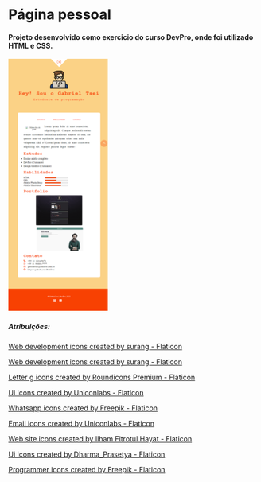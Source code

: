 # Página pessoal

#### Projeto desenvolvido como exercicio do curso DevPro, onde foi utilizado HTML e CSS.

<img src="/imgs/preview_pgpessoal.png" width="200px"/>

##### Atribuições:

<a href="https://www.flaticon.com/free-icons/web-development" title="web development icons">Web development icons created by surang - Flaticon</a>

<a href="https://www.flaticon.com/free-icons/web-development" title="web development icons">Web development icons created by surang - Flaticon</a>

<a href="https://www.flaticon.com/free-icons/letter-g" title="letter g icons">Letter g icons created by Roundicons Premium - Flaticon</a>

<a href="https://www.flaticon.com/free-icons/ui" title="ui icons">Ui icons created by Uniconlabs - Flaticon</a>

<a href="https://www.flaticon.com/free-icons/whatsapp" title="whatsapp icons">Whatsapp icons created by Freepik - Flaticon</a>

<a href="https://www.flaticon.com/free-icons/email" title="email icons">Email icons created by Uniconlabs - Flaticon</a>

<a href="https://www.flaticon.com/free-icons/web-site" title="web site icons">Web site icons created by Ilham Fitrotul Hayat - Flaticon</a>

<a href="https://www.flaticon.com/free-icons/ui" title="ui icons">Ui icons created by Dharma_Prasetya - Flaticon</a>

<a href="https://www.flaticon.com/free-icons/programmer" title="programmer icons">Programmer icons created by Freepik - Flaticon</a>
